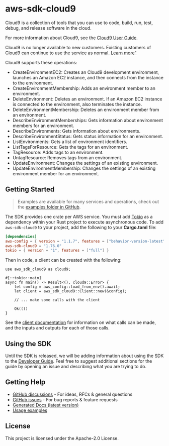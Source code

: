 # aws-sdk-cloud9

Cloud9 is a collection of tools that you can use to code, build, run, test, debug, and release software in the cloud.

For more information about Cloud9, see the [Cloud9 User Guide](https://docs.aws.amazon.com/cloud9/latest/user-guide).

Cloud9 is no longer available to new customers. Existing customers of Cloud9 can continue to use the service as normal. [Learn more"](http://aws.amazon.com/blogs/devops/how-to-migrate-from-aws-cloud9-to-aws-ide-toolkits-or-aws-cloudshell/)

Cloud9 supports these operations:
  - CreateEnvironmentEC2: Creates an Cloud9 development environment, launches an Amazon EC2 instance, and then connects from the instance to the environment.
  - CreateEnvironmentMembership: Adds an environment member to an environment.
  - DeleteEnvironment: Deletes an environment. If an Amazon EC2 instance is connected to the environment, also terminates the instance.
  - DeleteEnvironmentMembership: Deletes an environment member from an environment.
  - DescribeEnvironmentMemberships: Gets information about environment members for an environment.
  - DescribeEnvironments: Gets information about environments.
  - DescribeEnvironmentStatus: Gets status information for an environment.
  - ListEnvironments: Gets a list of environment identifiers.
  - ListTagsForResource: Gets the tags for an environment.
  - TagResource: Adds tags to an environment.
  - UntagResource: Removes tags from an environment.
  - UpdateEnvironment: Changes the settings of an existing environment.
  - UpdateEnvironmentMembership: Changes the settings of an existing environment member for an environment.

## Getting Started

> Examples are available for many services and operations, check out the
> [examples folder in GitHub](https://github.com/awslabs/aws-sdk-rust/tree/main/examples).

The SDK provides one crate per AWS service. You must add [Tokio](https://crates.io/crates/tokio)
as a dependency within your Rust project to execute asynchronous code. To add `aws-sdk-cloud9` to
your project, add the following to your **Cargo.toml** file:

```toml
[dependencies]
aws-config = { version = "1.1.7", features = ["behavior-version-latest"] }
aws-sdk-cloud9 = "1.76.0"
tokio = { version = "1", features = ["full"] }
```

Then in code, a client can be created with the following:

```rust,no_run
use aws_sdk_cloud9 as cloud9;

#[::tokio::main]
async fn main() -> Result<(), cloud9::Error> {
    let config = aws_config::load_from_env().await;
    let client = aws_sdk_cloud9::Client::new(&config);

    // ... make some calls with the client

    Ok(())
}
```

See the [client documentation](https://docs.rs/aws-sdk-cloud9/latest/aws_sdk_cloud9/client/struct.Client.html)
for information on what calls can be made, and the inputs and outputs for each of those calls.

## Using the SDK

Until the SDK is released, we will be adding information about using the SDK to the
[Developer Guide](https://docs.aws.amazon.com/sdk-for-rust/latest/dg/welcome.html). Feel free to suggest
additional sections for the guide by opening an issue and describing what you are trying to do.

## Getting Help

* [GitHub discussions](https://github.com/awslabs/aws-sdk-rust/discussions) - For ideas, RFCs & general questions
* [GitHub issues](https://github.com/awslabs/aws-sdk-rust/issues/new/choose) - For bug reports & feature requests
* [Generated Docs (latest version)](https://awslabs.github.io/aws-sdk-rust/)
* [Usage examples](https://github.com/awslabs/aws-sdk-rust/tree/main/examples)

## License

This project is licensed under the Apache-2.0 License.

